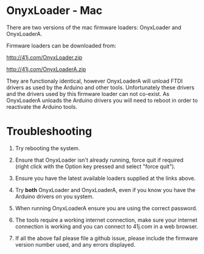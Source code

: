 OnyxLoader - Mac
================

There are two versions of the mac firmware loaders: OnyxLoader and OnyxLoaderA.

Firmware loaders can be downloaded from:

http://41j.com/OnyxLoader.zip

http://41j.com/OnyxLoaderA.zip

They are functionaly identical, however OnyxLoaderA will unload FTDI drivers as used by the Arduino and other tools.
Unfortunately these drivers and the drivers used by this firmware loader can not co-exist. As OnyxLoaderA unloads the
Arduino drivers you will need to reboot in order to reactivate the Arduino tools.


Troubleshooting
===============

1. Try rebooting the system.

2. Ensure that OnyxLoader isn't already running, force quit if required (right click with the Option key pressed and select "force quit").

2. Ensure you have the latest available loaders supplied at the links above.

3. Try **both** OnyxLoader and OnyxLoaderA, even if you know you have the Arduino drivers on you system.

4. When running OnyxLoaderA ensure you are using the correct password.

5. The tools require a working internet connection, make sure your internet connection is working and you can connect to 41j.com in a web browser.

6. If all the above fail please file a github issue, please include the firmware version number used, and any errors displayed.
